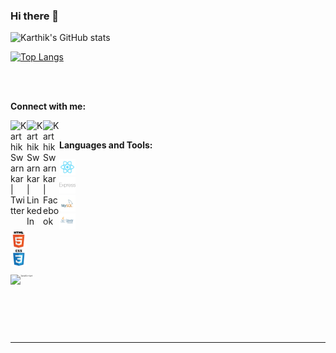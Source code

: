 ### Hi there 👋
![Karthik's GitHub stats](https://github-readme-stats.vercel.app/api?username=codeincrypt&show_icons=true&count_private=true)

[![Top Langs](https://github-readme-stats.vercel.app/api/top-langs/?username=codergautam-web&count_private=true)](https://github.com/codeincrypt)

<br />
<br />

**Connect with me:**

[<img align="left" alt="Karthik Swarnkar | Twitter" width="26px" src="https://raw.githubusercontent.com/jmnote/z-icons/master/svg/twitter.svg" />](https://twitter.com/KarthikSwarnkar)
[<img align="left" alt="Karthik Swarnkar | LinkedIn" width="26px" src="https://img.icons8.com/color/22/000000/linkedin.png" />](https://www.linkedin.com/in/codeincrypt)
[<img align="left" alt="Karthik Swarnkar | Facebook" width="26px" src="https://raw.githubusercontent.com/jmnote/z-icons/master/svg/facebook.svg" />](https://facebook.com/karthikswarnkar)

<br />

**Languages and Tools:**

<code><img alt="React" width="26px" src="https://raw.githubusercontent.com/github/explore/80688e429a7d4ef2fca1e82350fe8e3517d3494d/topics/react/react.png" /><code>
<code><img alt="Express" width="26px" src="https://raw.githubusercontent.com/github/explore/80688e429a7d4ef2fca1e82350fe8e3517d3494d/topics/express/express.png" /><code>
<code><img alt="MySQL" width="26px" src="https://raw.githubusercontent.com/github/explore/80688e429a7d4ef2fca1e82350fe8e3517d3494d/topics/mysql/mysql.png" /><code>
<code><img alt="Java" width="26px" src="https://raw.githubusercontent.com/github/explore/80688e429a7d4ef2fca1e82350fe8e3517d3494d/topics/java/java.png" /><code>
<code><img alt="HTML5" width="26px" src="https://raw.githubusercontent.com/github/explore/80688e429a7d4ef2fca1e82350fe8e3517d3494d/topics/html/html.png" /></code>
<code><img alt="CSS3" width="26px" src="https://raw.githubusercontent.com/github/explore/80688e429a7d4ef2fca1e82350fe8e3517d3494d/topics/css/css.png" /></code>
<code><img alt="JavaScript" width="26px" src="https://raw.githubusercontent.com/jmnote/z-icons/master/svg/javascript.svg" /></code>

<br />

---
